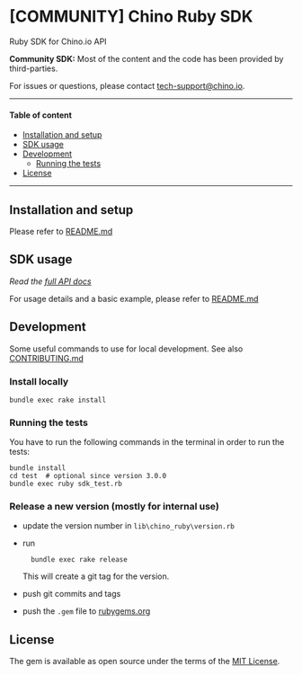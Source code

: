 # [COMMUNITY] Chino Ruby SDK <!-- omit in toc -->

Ruby SDK for Chino.io API

**Community SDK:** Most of the content and the code has been provided 
by third-parties.

For issues or questions, please contact [tech-support@chino.io](mailto:tech-support@chino.io).

-------------------------------------------------------------------------------
#### Table of content <!-- omit in toc -->
- [Installation and setup](#installation-and-setup)
- [SDK usage](#sdk-usage)
- [Development](#development)
  - [Running the tests](#running-the-tests)
- [License](#license)

-------------------------------------------------------------------------------

## Installation and setup

Please refer to [README.md](./README.md#requirements)

## SDK usage

*Read the [full API docs](https://console.test.chino.io/docs/v1)*

For usage details and a basic example, please refer to 
[README.md](./README.md#usage)

## Development
Some useful commands to use for local development. 
See also [CONTRIBUTING.md](./CONTRIBUTING.md)

### Install locally <!-- omit in toc -->

    bundle exec rake install

### Running the tests
You have to run the following commands in the terminal in order to 
run the tests:

    bundle install
    cd test  # optional since version 3.0.0
    bundle exec ruby sdk_test.rb

### Release a new version (mostly for internal use) <!-- omit in toc -->

- update the version number in `lib\chino_ruby\version.rb`
- run 

        bundle exec rake release

    This will create a git tag for the version.
- push git commits and tags
- push the `.gem` file to [rubygems.org](https://rubygems.org)

## License

The gem is available as open source under the terms of the 
[MIT License](http://opensource.org/licenses/MIT).